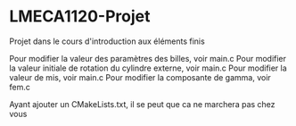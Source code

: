 # LMECA1120-Projet
Projet dans le cours d'introduction aux éléments finis

Pour modifier la valeur des paramètres des billes, voir main.c
Pour modifier la valeur initiale de rotation du cylindre externe, voir main.c
Pour modifier la valeur de mis, voir main.c
Pour modifier la composante de gamma, voir fem.c

Ayant ajouter un CMakeLists.txt, il se peut que ca ne marchera pas chez vous

